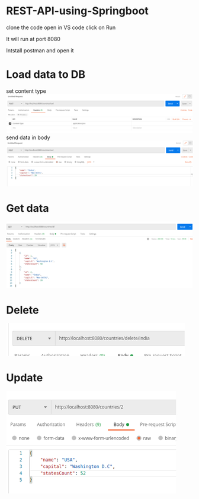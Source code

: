 # REST-API-using-Springboot

clone the code
open in VS code
click on Run

It will run at port 8080

Intstall postman and open it

# Load data to DB
  set content type
  ![](./images/setContentType.png)
  send data in body
  ![](./images/loadData.png)
  
# Get data
  ![](./images/getData.png)
  
# Delete
  ![](./images/deleteByCountry.png)
  
# Update
  ![](./images/updateById.png)
